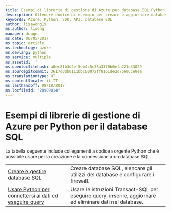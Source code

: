 ```yaml
---
title: Esempi di librerie di gestione di Azure per database SQL Python
description: Ottenere codice di esempio per creare e aggiornare database SQL di Azure con le librerie di gestione di Azure per Python
keywords: Azure, Python, SDK, API, database SQL
author: lisawong19
ms.author: liwong
manager: douge
ms.date: 06/05/2017
ms.topic: article
ms.technology: azure
ms.devlang: python
ms.service: multiple
ms.assetid: ''
ms.openlocfilehash: a0ec8fb3d2ef5eb4c5c58a3370b6efa221e33029
ms.sourcegitcommit: 3617d0db0111bbc00072ff8161de2d76606ce0ea
ms.translationtype: HT
ms.contentlocale: it-IT
ms.lasthandoff: 08/18/2017
ms.locfileid: "20909014"
---
```

# <a name="azure-management-libraries-for-python-samples-for-sql-database"></a>Esempi di librerie di gestione di Azure per Python per il database SQL

La tabella seguente include collegamenti a codice sorgente Python che è possibile usare per la creazione e la connessione a un database SQL. 

| ||
|---|---|
| [Creare e gestire database SQL][1] | Creare database SQL, elencare gli utilizzi del database e configurare i firewall.  | 
| [Usare Python per connettersi ai dati ed eseguire query][2] | Usare le istruzioni Transact-SQL per eseguire query, inserire, aggiornare ed eliminare dati nel database. | 

[1]: https://azure.microsoft.com/resources/samples/sql-database-python-manage/
[2]: https://docs.microsoft.com/azure/sql-database/sql-database-connect-query-python